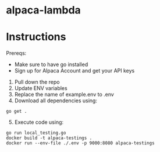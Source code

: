 # alpaca-lambda

# Instructions

Prereqs:

- Make sure to have go installed
- Sign up for Alpaca Account and get your API keys

1. Pull down the repo
2. Update ENV variables
3. Replace the name of example.env to .env
4. Download all dependencies using:

```
go get .
```

5. Execute code using:

```
go run local_testing.go
docker build -t alpaca-testings .
docker run --env-file ./.env -p 9000:8080 alpaca-testings
```

